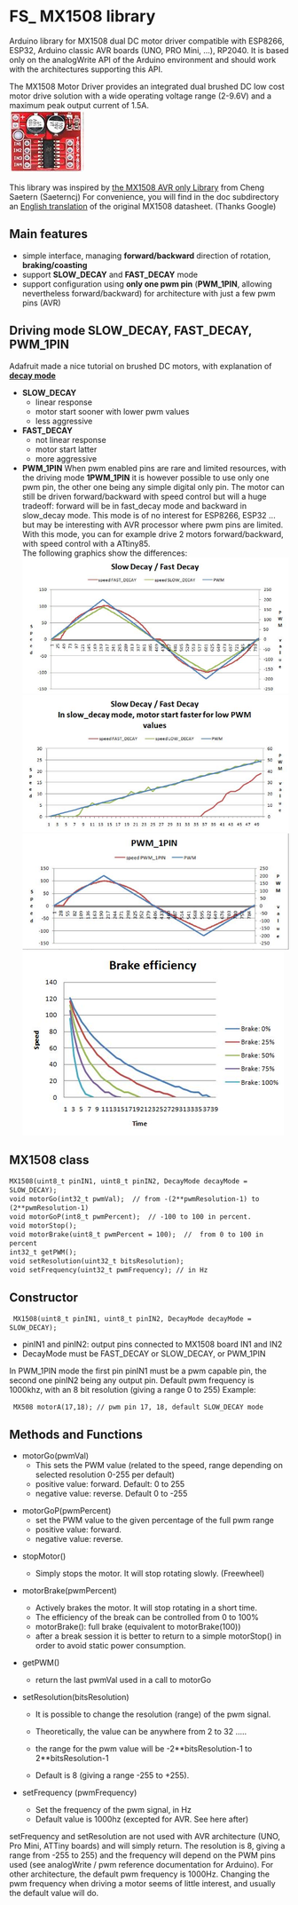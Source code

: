 # FS_ MX1508 library
Arduino library for MX1508 dual DC motor driver compatible with ESP8266, ESP32, Arduino classic AVR boards (UNO, PRO Mini, ...), RP2040.
It is based only on the analogWrite API of the Arduino environment and should work with the architectures supporting this API.

The MX1508 Motor Driver provides an integrated dual brushed DC low cost motor drive solution with a wide operating voltage range (2-9.6V) and a maximum peak output current of 1.5A.   
![Mettre la photo](/img/MX1508_module.JPG) 

This library was inspired by [the MX1508 AVR only Library](https://github.com/Saeterncj/MX1508) from Cheng Saetern (Saeterncj)
For convenience, you will find in the doc subdirectory an [English translation](doc/mx1208_r1.0_mixic.zh-CN.en%20google%20.pdf) of the original MX1508 datasheet. (Thanks Google)
## Main features

 - simple interface, managing **forward/backward** direction of rotation, **braking/coasting**
 - support **SLOW_DECAY** and **FAST_DECAY** mode
 - support configuration using **only one pwm pin** (**PWM_1PIN**, allowing nevertheless forward/backward) for architecture with just a few pwm pins (AVR)

## Driving mode SLOW_DECAY, FAST_DECAY, PWM_1PIN
Adafruit made a nice tutorial on brushed DC motors, with explanation of  [**decay mode**](https://learn.adafruit.com/improve-brushed-dc-motor-performance/current-decay-mode)
 - **SLOW_DECAY**
   - linear response     
    - motor start sooner with lower pwm values
    -  less aggressive 
- **FAST_DECAY**
   - not linear response
   - motor start latter
   - more aggressive
 - **PWM_1PIN**
     When pwm enabled pins are rare and limited resources, with the driving mode **1PWM_1PIN** it is however possible to use only one  pwm pin, the other one being any simple digital only pin. The motor can still be driven forward/backward with speed control but will a huge tradeoff: forward will be in  fast_decay mode and backward in slow_decay mode.
     This mode is of no interest for ESP8266, ESP32 ... but may be interesting with AVR processor where pwm pins are limited.
     With this mode, you can for example drive 2 motors forward/backward, with speed control with a ATtiny85.  
   The following graphics show the differences:
![slow fast](/img/slow_fast_decay.JPG)
![low PWM](/img/low_PWM_values.JPG)
![PWM_1PIN](/img/PWM_1PIN.JPG)
![brake](/img/brake.JPG)


## MX1508 class

    MX1508(uint8_t pinIN1, uint8_t pinIN2, DecayMode decayMode = SLOW_DECAY);
    void motorGo(int32_t pwmVal);  // from -(2**pwmResolution-1) to (2**pwmResolution-1)
    void motorGoP(int8_t pwmPercent);  // -100 to 100 in percent.
    void motorStop();
    void motorBrake(uint8_t pwmPercent = 100);  //  from 0 to 100 in percent
    int32_t getPWM();
    void setResolution(uint32_t bitsResolution); 
    void setFrequency(uint32_t pwmFrequency); // in Hz
    

## Constructor
     MX1508(uint8_t pinIN1, uint8_t pinIN2, DecayMode decayMode = SLOW_DECAY);
 + pinIN1 and pinIN2: output pins  connected to MX1508 board IN1 and IN2
 + DecayMode must be FAST_DECAY or SLOW_DECAY, or PWM_1PIN

 In PWM_1PIN mode the first pin pinIN1 must be a pwm capable pin, the second one pinIN2 being any output pin.
 Default pwm frequency is 1000khz, with an 8 bit resolution (giving a range 0 to 255)
 Example:

     MX508 motorA(17,18); // pwm pin 17, 18, default SLOW_DECAY mode

 
## Methods and Functions
  + motorGo(pwmVal)
    - This sets the PWM value (related to the speed, range depending on selected resolution 0-255 per default)
    - positive value: forward.  Default: 0 to 255
    - negative value: reverse. Default  0 to -255
   - motorGoP(pwmPercent)
       - set the PWM value to the given percentage of the full pwm range
       - positive value: forward. 
      - negative value: reverse.
  + stopMotor()
    - Simply stops the motor. It will stop rotating slowly. (Freewheel)
  +  motorBrake(pwmPercent)
     -  Actively brakes the motor.  It will stop rotating in a short time.
     - The efficiency of the break can be controlled from 0 to 100%
     - motorBrake(): full brake (equivalent to motorBrake(100))
     -  after a break session it is better to return to a simple motorStop() in order to avoid static power  consumption.
     
 + getPWM()
     - return the last pwmVal used in a call to motorGo
  + setResolution(bitsResolution)
    - It is possible to change the resolution (range) of the pwm signal.
    - Theoretically, the value can be anywhere from 2 to 32 .....

    - the range for the pwm value will be -2\**bitsResolution-1 to 2**bitsResolution-1
     -  Default is 8  (giving a range -255 to +255).
   + setFrequency (pwmFrequency)
      -  Set the frequency of the pwm signal, in Hz
      -  Default value is 1000hz (excepted for AVR. See here after)
    
 setFrequency and setResolution are not used with AVR architecture (UNO, Pro Mini, ATTiny boards) and will simply return. The resolution is 8, giving a range from -255 to 255) and the frequency will depend on the PWM pins used (see analogWrite / pwm reference documentation for Arduino).
 For other architecture, the default pwm frequency is 1000Hz.
 Changing the pwm frequency when driving a motor seems of little interest, and usually the default value will do.







